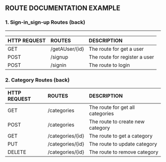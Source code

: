 ## ROUTE DOCUMENTATION EXAMPLE

### 1. Sign-in_sign-up Routes (back)

---

| HTTP REQUEST | ROUTES         | DESCRIPTION                   |
| :----------- | :------------- | :---------------------------- |
| GET          | /getAUser/{id} | The route for get a user      |
| POST         | /signup        | The route for register a user |
| POST         | /signin        | The route to login            |

### 2. Category Routes (back)

| HTTP REQUEST | ROUTES           | DESCRIPTION                      |
| :----------- | :--------------- | :------------------------------- |
| GET          | /categories      | The route for get all categories |
| POST         | /categories      | The route to create new category |
| GET          | /categories/{id} | The route to get a category      |
| PUT          | /categories/{id} | The route to update category     |
| DELETE       | /categories/{id} | The route to remove category     |

